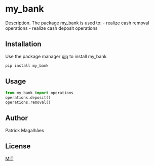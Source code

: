 # my_bank

Description. 
The package my_bank is used to:
	- realize cash removal operations
	- realize cash deposit operations

## Installation

Use the package manager [pip](https://pip.pypa.io/en/stable/) to install my_bank

```bash
pip install my_bank
```

## Usage

```python
from my_bank import operations
operations.deposit()
operations.removal()
```

## Author
Patrick Magalhães

## License
[MIT](https://choosealicense.com/licenses/mit/)
